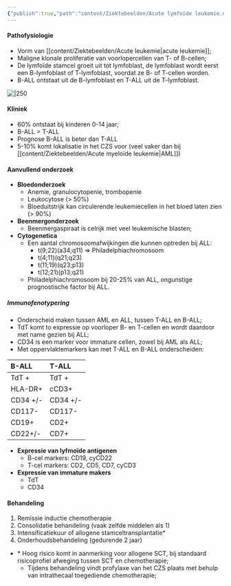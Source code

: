 ```yaml
---
{"publish":true,"path":"content/Ziektebeelden/Acute lymfoïde leukemie.md","permalink":"/content/ziektebeelden/acute-lymfoide-leukemie/","title":"Acute lymfoïde leukemie","tags":["Oncologie/Hemato-oncologie","Interne_geneeskunde/Hematologie","Ziektebeeld"]}
---
```



#### Pathofysiologie
- Vorm van [[content/Ziektebeelden/Acute leukemie\|acute leukemie]]; 
- Maligne klonale proliferatie van voorlopercellen van T- of B-cellen;
- De lymfoïde stamcel groeit uit tot lymfoblast, de lymfoblast wordt eerst een B-lymfoblast of T-lymfoblast, voordat ze B- of T-cellen worden.
- B-ALL ontstaat uit de B-lymfoblast en T-ALL uit de T-lymfoblast.

![|250](https://i.imgur.com/5EIMjhg.png)

#### Kliniek
- 60% ontstaat bij kinderen 0-14 jaar;
- B-ALL > T-ALL
- Prognose B-ALL is beter dan T-ALL
- 5-10% komt lokalisatie in het CZS voor (veel vaker dan bij [[content/Ziektebeelden/Acute myeloïde leukemie\|AML]])

#### Aanvullend onderzoek
- **Bloedonderzoek**
	- Anemie, granulocytopenie, trombopenie
	- Leukocytose (> 50%)
	- Bloeduitstrijk kan circulerende leukemiecellen in het bloed laten zien (> 90%)
- **Beenmergonderzoek**
	- Beenmergaspiraat is celrijk met veel leukemische blasten;
- **Cytogenetica**
	- Een aantal chromosoomafwijkingen die kunnen optreden bij ALL:
		- t(9;22)(a34;q11) => Philadelphiachromosoom
		- t(4;11)(q21;q23)
		- t(11;19)(q23;p13)
		- t(12;21)(p13;q21)
	- Philadelphiachromosoom bij 20-25% van ALL, ongunstige prognostische factor bij ALL.

##### Immunofenotypering
- Onderscheid maken tussen AML en ALL, tussen T-ALL en B-ALL;
- TdT komt to expressie op voorloper B- en T-cellen en wordt daardoor met name gezien bij ALL;
- CD34 is een marker voor immature cellen, zowel bij AML als ALL;
- Met oppervlaktemarkers kan met T-ALL en B-ALL onderscheiden:

| B-ALL    | T-ALL    |
|:-------- |:-------- |
| TdT +    | TdT +    |
| HLA-DR+  | cCD3+          |
| CD34 +/- | CD34 +/- |
| CD117-   | CD117-   |
| CD19+         | CD2+     |
| CD22+/-         | CD7+     |

- **Expressie van lyfmoïde antigenen**
	- B-cel markers: CD19, cyCD22
	- T-cel markers: CD2, CD5, CD7, cyCD3
- **Expressie van immature makers**
	- TdT
	- CD34

#### Behandeling
1. Remissie inductie chemotherapie
2. Consolidatie behandeling (vaak zelfde middelen als 1)
3. Intensificatiekuur of allogene stamceltransplantatie*
4. Onderhoudsbehandeling (gedurende 2 jaar)
- \* Hoog risico komt in aanmerking voor allogene SCT, bij standaard risicoprofiel afweging tussen SCT en chemotherapie;
	- Tijdens behandeling vindt profylaxe van het CZS plaats met behulp van intrathecaal toegediende chemotherapie;




